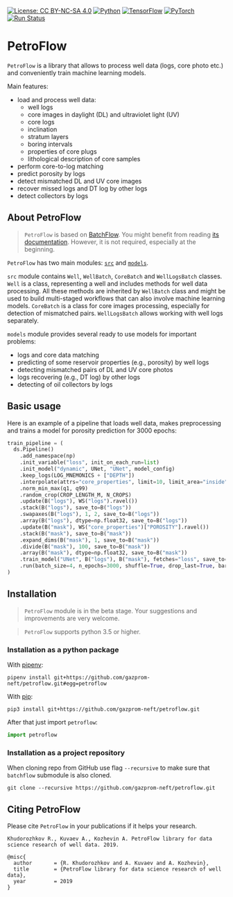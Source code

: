 [![License: CC BY-NC-SA 4.0](https://img.shields.io/badge/License-CC%20BY--NC--SA%204.0-lightgrey.svg)](https://creativecommons.org/licenses/by-nc-sa/4.0/)
[![Python](https://img.shields.io/badge/python-3.5-blue.svg)](https://python.org)
[![TensorFlow](https://img.shields.io/badge/TensorFlow-1.12-orange.svg)](https://tensorflow.org)
[![PyTorch](https://img.shields.io/badge/torch-1.1-orange.svg)](https://pytorch.org)
[![Run Status](https://api.shippable.com/projects/5d5fd94288fdbd00078b3924/badge?branch=master)](https://app.shippable.com/github/gazprom-neft/petroflow)

# PetroFlow

`PetroFlow` is a library that allows to process well data (logs, core photo etc.) and conveniently train
machine learning models.

Main features:

* load and process well data:
    * well logs
    * core images in daylight (DL) and ultraviolet light (UV)
    * core logs
    * inclination
    * stratum layers
    * boring intervals
    * properties of core plugs
    * lithological description of core samples
* perform core-to-log matching
* predict porosity by logs
* detect mismatched DL and UV core images
* recover missed logs and DT log by other logs
* detect collectors by logs

## About PetroFlow

> `PetroFlow` is based on [BatchFlow](https://github.com/analysiscenter/batchflow). You might benefit from reading [its documentation](https://analysiscenter.github.io/batchflow).
However, it is not required, especially at the beginning.


`PetroFlow` has two main modules: [``src``](https://github.com/gazprom-neft/petroflow/tree/master/petroflow/src) and [``models``](https://github.com/gazprom-neft/petroflow/tree/master/petroflow/models).


``src`` module contains ``Well``, ``WellBatch``, ``CoreBatch`` and ``WellLogsBatch`` classes.
``Well`` is a class, representing a well and includes methods for well data processing. All these methods are inherited by ``WellBatch`` class and might be used to build multi-staged workflows that can also involve machine learning models. ``CoreBatch`` is a class for core images processing, especially for detection of mismatched pairs. ``WellLogsBatch`` allows working with well logs separately.

``models`` module provides several ready to use models for important problems:

* logs and core data matching
* predicting of some reservoir properties (e.g., porosity) by well logs
* detecting mismatched pairs of DL and UV core photos
* logs recovering (e.g., DT log) by other logs
* detecting of oil collectors by logs

## Basic usage

Here is an example of a pipeline that loads well data, makes preprocessing and trains
a model for porosity prediction for 3000 epochs:
```python
train_pipeline = (
  ds.Pipeline()
    .add_namespace(np)
    .init_variable("loss", init_on_each_run=list)
    .init_model("dynamic", UNet, "UNet", model_config)
    .keep_logs(LOG_MNEMONICS + ["DEPTH"])
    .interpolate(attrs="core_properties", limit=10, limit_area="inside")
    .norm_min_max(q1, q99)
    .random_crop(CROP_LENGTH_M, N_CROPS)
    .update(B("logs"), WS("logs").ravel())
    .stack(B("logs"), save_to=B("logs"))
    .swapaxes(B("logs"), 1, 2, save_to=B("logs"))
    .array(B("logs"), dtype=np.float32, save_to=B("logs"))
    .update(B("mask"), WS("core_properties")["POROSITY"].ravel())
    .stack(B("mask"), save_to=B("mask"))
    .expand_dims(B("mask"), 1, save_to=B("mask"))
    .divide(B("mask"), 100, save_to=B("mask"))
    .array(B("mask"), dtype=np.float32, save_to=B("mask"))
    .train_model("UNet", B("logs"), B("mask"), fetches="loss", save_to=V("loss", mode="a"))
    .run(batch_size=4, n_epochs=3000, shuffle=True, drop_last=True, bar=True, lazy=True)
)
```


## Installation

> `PetroFlow` module is in the beta stage. Your suggestions and improvements are very welcome.

> `PetroFlow` supports python 3.5 or higher.


### Installation as a python package

With [pipenv](https://docs.pipenv.org/):

    pipenv install git+https://github.com/gazprom-neft/petroflow.git#egg=petroflow

With [pip](https://pip.pypa.io/en/stable/):

    pip3 install git+https://github.com/gazprom-neft/petroflow.git

After that just import `petroflow`:
```python
import petroflow
```


### Installation as a project repository

When cloning repo from GitHub use flag ``--recursive`` to make sure that ``batchflow`` submodule is also cloned.

    git clone --recursive https://github.com/gazprom-neft/petroflow.git

## Citing PetroFlow

Please cite `PetroFlow` in your publications if it helps your research.

    Khudorozhkov R., Kuvaev A., Kozhevin A. PetroFlow library for data science research of well data. 2019.

```
@misc{
  author       = {R. Khudorozhkov and A. Kuvaev and A. Kozhevin},
  title        = {PetroFlow library for data science research of well data},
  year         = 2019
}
```
